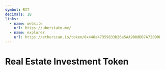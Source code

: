 ```yaml
---
symbol: RIT
decimals: 18
links:
  - name: website
    url: https://uberstate.me/
  - name: explorer
    url: https://etherscan.io/token/0x448a47359833b26e5AA988dDB7A72099F6242170
---
```


# Real Estate Investment Token
